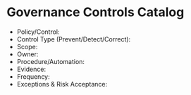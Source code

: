 # Governance Controls Catalog

- Policy/Control:
- Control Type (Prevent/Detect/Correct):
- Scope:
- Owner:
- Procedure/Automation:
- Evidence:
- Frequency:
- Exceptions & Risk Acceptance:
